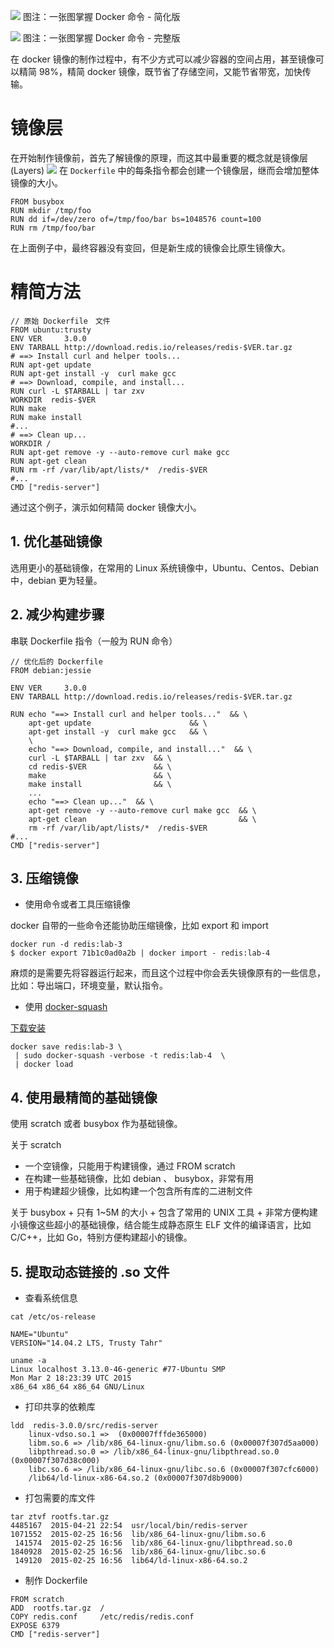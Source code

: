 ![](http://ofc9x1ccn.bkt.clouddn.com/docker/docker-images.png)
图注：一张图掌握 Docker 命令 - 简化版

![](http://ofc9x1ccn.bkt.clouddn.com/docker/docker-commands.png)
图注：一张图掌握 Docker 命令 - 完整版

在 docker 镜像的制作过程中，有不少方式可以减少容器的空间占用，甚至镜像可以精简 98%，精简 docker 镜像，既节省了存储空间，又能节省带宽，加快传输。

# 镜像层
在开始制作镜像前，首先了解镜像的原理，而这其中最重要的概念就是镜像层(Layers)
![](http://ofc9x1ccn.bkt.clouddn.com/docker/docker-image-layers.png)
在 `Dockerfile` 中的每条指令都会创建一个镜像层，继而会增加整体镜像的大小。

```
FROM busybox  
RUN mkdir /tmp/foo  
RUN dd if=/dev/zero of=/tmp/foo/bar bs=1048576 count=100  
RUN rm /tmp/foo/bar  
```
在上面例子中，最终容器没有变回，但是新生成的镜像会比原生镜像大。

# 精简方法

```
// 原始 Dockerfile　文件
FROM ubuntu:trusty  
ENV VER     3.0.0  
ENV TARBALL http://download.redis.io/releases/redis-$VER.tar.gz  
# ==> Install curl and helper tools...
RUN apt-get update  
RUN apt-get install -y  curl make gcc  
# ==> Download, compile, and install...
RUN curl -L $TARBALL | tar zxv  
WORKDIR  redis-$VER  
RUN make  
RUN make install  
#...
# ==> Clean up...
WORKDIR /  
RUN apt-get remove -y --auto-remove curl make gcc  
RUN apt-get clean  
RUN rm -rf /var/lib/apt/lists/*  /redis-$VER  
#...
CMD ["redis-server"]  
```
通过这个例子，演示如何精简 docker 镜像大小。

## 1. 优化基础镜像
选用更小的基础镜像，在常用的 Linux 系统镜像中，Ubuntu、Centos、Debian中，debian 更为轻量。

## 2. 减少构建步骤
串联 Dockerfile 指令（一般为 RUN 命令）
```
// 优化后的 Dockerfile
FROM debian:jessie

ENV VER     3.0.0  
ENV TARBALL http://download.redis.io/releases/redis-$VER.tar.gz

RUN echo "==> Install curl and helper tools..."  && \  
    apt-get update                      && \
    apt-get install -y  curl make gcc   && \
    \
    echo "==> Download, compile, and install..."  && \
    curl -L $TARBALL | tar zxv  && \
    cd redis-$VER               && \
    make                        && \
    make install                && \
    ...
    echo "==> Clean up..."  && \
    apt-get remove -y --auto-remove curl make gcc  && \
    apt-get clean                                  && \
    rm -rf /var/lib/apt/lists/*  /redis-$VER
#...
CMD ["redis-server"]  
```

## 3. 压缩镜像

- 使用命令或者工具压缩镜像

docker 自带的一些命令还能协助压缩镜像，比如 export 和 import
```
docker run -d redis:lab-3
$ docker export 71b1c0ad0a2b | docker import - redis:lab-4
```
麻烦的是需要先将容器运行起来，而且这个过程中你会丢失镜像原有的一些信息，比如：导出端口，环境变量，默认指令。

- 使用 [docker-squash](https://github.com/jwilder/docker-squash)

[下载安装](https://github.com/jwilder/docker-squash#installation)
```
docker save redis:lab-3 \
 | sudo docker-squash -verbose -t redis:lab-4  \
 | docker load
```

## 4. 使用最精简的基础镜像
使用 scratch 或者 busybox 作为基础镜像。

关于 scratch
- 一个空镜像，只能用于构建镜像，通过 FROM scratch
- 在构建一些基础镜像，比如 debian 、 busybox，非常有用
- 用于构建超少镜像，比如构建一个包含所有库的二进制文件

关于 busybox + 只有 1~5M 的大小 + 包含了常用的 UNIX 工具 + 非常方便构建小镜像这些超小的基础镜像，结合能生成静态原生 ELF 文件的编译语言，比如C/C++，比如 Go，特别方便构建超小的镜像。


## 5. 提取动态链接的 .so 文件
- 查看系统信息

```
cat /etc/os-release

NAME="Ubuntu"  
VERSION="14.04.2 LTS, Trusty Tahr"  

uname -a
Linux localhost 3.13.0-46-generic #77-Ubuntu SMP  
Mon Mar 2 18:23:39 UTC 2015  
x86_64 x86_64 x86_64 GNU/Linux  
```
- 打印共享的依赖库

```
ldd  redis-3.0.0/src/redis-server
    linux-vdso.so.1 =>  (0x00007fffde365000)
    libm.so.6 => /lib/x86_64-linux-gnu/libm.so.6 (0x00007f307d5aa000)
    libpthread.so.0 => /lib/x86_64-linux-gnu/libpthread.so.0 (0x00007f307d38c000)
    libc.so.6 => /lib/x86_64-linux-gnu/libc.so.6 (0x00007f307cfc6000)
    /lib64/ld-linux-x86-64.so.2 (0x00007f307d8b9000)
```

- 打包需要的库文件

```
tar ztvf rootfs.tar.gz
4485167  2015-04-21 22:54  usr/local/bin/redis-server  
1071552  2015-02-25 16:56  lib/x86_64-linux-gnu/libm.so.6  
 141574  2015-02-25 16:56  lib/x86_64-linux-gnu/libpthread.so.0
1840928  2015-02-25 16:56  lib/x86_64-linux-gnu/libc.so.6  
 149120  2015-02-25 16:56  lib64/ld-linux-x86-64.so.2
```

- 制作 Dockerfile

```
FROM scratch  
ADD  rootfs.tar.gz  /  
COPY redis.conf     /etc/redis/redis.conf  
EXPOSE 6379  
CMD ["redis-server"]  
```

